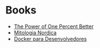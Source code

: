# Books

- [The Power of One Percent Better](../02-february/thePowerOfOnePercentBetter.md)
- [Mitologia Nordica](../03-march/mitologiaNordica.md)
- [Docker para Desenvolvedores](../03-march/dockerParaDesenvolvedores.md)